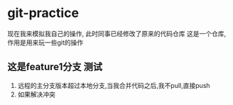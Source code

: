 # git-practice

现在我来模拟我自己的操作, 此时同事已经修改了原来的代码仓库
这是一个仓库, 作用是用来玩一些git的操作


## 这是feature1分支 测试

1. 远程的主分支版本超过本地分支,当我合并代码之后,我不pull,直接push
2. 如果解决冲突